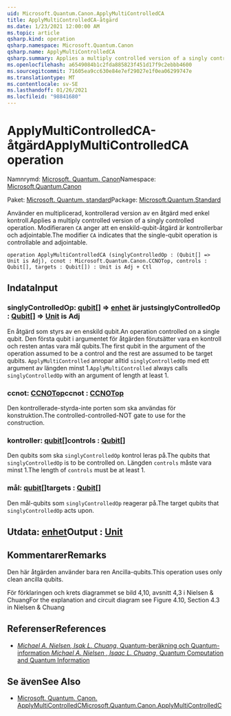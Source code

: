 ```yaml
---
uid: Microsoft.Quantum.Canon.ApplyMultiControlledCA
title: ApplyMultiControlledCA-åtgärd
ms.date: 1/23/2021 12:00:00 AM
ms.topic: article
qsharp.kind: operation
qsharp.namespace: Microsoft.Quantum.Canon
qsharp.name: ApplyMultiControlledCA
qsharp.summary: Applies a multiply controlled version of a singly controlled operation. The modifier `CA` indicates that the single-qubit operation is controllable and adjointable.
ms.openlocfilehash: a6549084b1c2fda885823f451d17f9c2ebbb4600
ms.sourcegitcommit: 71605ea9cc630e84e7ef29027e1f0ea06299747e
ms.translationtype: MT
ms.contentlocale: sv-SE
ms.lasthandoff: 01/26/2021
ms.locfileid: "98841680"
---
```

# <a name="applymulticontrolledca-operation"></a><span data-ttu-id="b70f9-102">ApplyMultiControlledCA-åtgärd</span><span class="sxs-lookup"><span data-stu-id="b70f9-102">ApplyMultiControlledCA operation</span></span>

<span data-ttu-id="b70f9-103">Namnrymd: [Microsoft. Quantum. Canon](xref:Microsoft.Quantum.Canon)</span><span class="sxs-lookup"><span data-stu-id="b70f9-103">Namespace: [Microsoft.Quantum.Canon](xref:Microsoft.Quantum.Canon)</span></span>

<span data-ttu-id="b70f9-104">Paket: [Microsoft. Quantum. standard](https://nuget.org/packages/Microsoft.Quantum.Standard)</span><span class="sxs-lookup"><span data-stu-id="b70f9-104">Package: [Microsoft.Quantum.Standard](https://nuget.org/packages/Microsoft.Quantum.Standard)</span></span>


<span data-ttu-id="b70f9-105">Använder en multiplicerad, kontrollerad version av en åtgärd med enkel kontroll.</span><span class="sxs-lookup"><span data-stu-id="b70f9-105">Applies a multiply controlled version of a singly controlled operation.</span></span>
<span data-ttu-id="b70f9-106">Modifieraren `CA` anger att en enskild-qubit-åtgärd är kontrollerbar och adjointable.</span><span class="sxs-lookup"><span data-stu-id="b70f9-106">The modifier `CA` indicates that the single-qubit operation is controllable and adjointable.</span></span>

```qsharp
operation ApplyMultiControlledCA (singlyControlledOp : (Qubit[] => Unit is Adj), ccnot : Microsoft.Quantum.Canon.CCNOTop, controls : Qubit[], targets : Qubit[]) : Unit is Adj + Ctl
```


## <a name="input"></a><span data-ttu-id="b70f9-107">Indata</span><span class="sxs-lookup"><span data-stu-id="b70f9-107">Input</span></span>

### <a name="singlycontrolledop--qubit--unit--is-adj"></a><span data-ttu-id="b70f9-108">singlyControlledOp: [qubit](xref:microsoft.quantum.lang-ref.qubit)[] => [enhet](xref:microsoft.quantum.lang-ref.unit)  är just</span><span class="sxs-lookup"><span data-stu-id="b70f9-108">singlyControlledOp : [Qubit](xref:microsoft.quantum.lang-ref.qubit)[] => [Unit](xref:microsoft.quantum.lang-ref.unit)  is Adj</span></span>

<span data-ttu-id="b70f9-109">En åtgärd som styrs av en enskild qubit.</span><span class="sxs-lookup"><span data-stu-id="b70f9-109">An operation controlled on a single qubit.</span></span>
<span data-ttu-id="b70f9-110">Den första qubit i argumentet för åtgärden förutsätter vara en kontroll och resten antas vara mål qubits.</span><span class="sxs-lookup"><span data-stu-id="b70f9-110">The first qubit in the argument of the operation assumed to be a control and the rest are assumed to be target qubits.</span></span>
<span data-ttu-id="b70f9-111">`ApplyMultiControlled` anropar alltid `singlyControlledOp` med ett argument av längden minst 1.</span><span class="sxs-lookup"><span data-stu-id="b70f9-111">`ApplyMultiControlled` always calls `singlyControlledOp` with an argument of length at least 1.</span></span>


### <a name="ccnot--ccnotop"></a><span data-ttu-id="b70f9-112">ccnot: [CCNOTop](xref:Microsoft.Quantum.Canon.CCNOTop)</span><span class="sxs-lookup"><span data-stu-id="b70f9-112">ccnot : [CCNOTop](xref:Microsoft.Quantum.Canon.CCNOTop)</span></span>

<span data-ttu-id="b70f9-113">Den kontrollerade-styrda-inte porten som ska användas för konstruktion.</span><span class="sxs-lookup"><span data-stu-id="b70f9-113">The controlled-controlled-NOT gate to use for the construction.</span></span>


### <a name="controls--qubit"></a><span data-ttu-id="b70f9-114">kontroller: [qubit](xref:microsoft.quantum.lang-ref.qubit)[]</span><span class="sxs-lookup"><span data-stu-id="b70f9-114">controls : [Qubit](xref:microsoft.quantum.lang-ref.qubit)[]</span></span>

<span data-ttu-id="b70f9-115">Den qubits som ska `singlyControlledOp` kontrol leras på.</span><span class="sxs-lookup"><span data-stu-id="b70f9-115">The qubits that `singlyControlledOp` is to be controlled on.</span></span>
<span data-ttu-id="b70f9-116">Längden `controls` måste vara minst 1.</span><span class="sxs-lookup"><span data-stu-id="b70f9-116">The length of `controls` must be at least 1.</span></span>


### <a name="targets--qubit"></a><span data-ttu-id="b70f9-117">mål: [qubit](xref:microsoft.quantum.lang-ref.qubit)[]</span><span class="sxs-lookup"><span data-stu-id="b70f9-117">targets : [Qubit](xref:microsoft.quantum.lang-ref.qubit)[]</span></span>

<span data-ttu-id="b70f9-118">Den mål-qubits som `singlyControlledOp` reagerar på.</span><span class="sxs-lookup"><span data-stu-id="b70f9-118">The target qubits that `singlyControlledOp` acts upon.</span></span>



## <a name="output--unit"></a><span data-ttu-id="b70f9-119">Utdata: [enhet](xref:microsoft.quantum.lang-ref.unit)</span><span class="sxs-lookup"><span data-stu-id="b70f9-119">Output : [Unit](xref:microsoft.quantum.lang-ref.unit)</span></span>



## <a name="remarks"></a><span data-ttu-id="b70f9-120">Kommentarer</span><span class="sxs-lookup"><span data-stu-id="b70f9-120">Remarks</span></span>

<span data-ttu-id="b70f9-121">Den här åtgärden använder bara ren Ancilla-qubits.</span><span class="sxs-lookup"><span data-stu-id="b70f9-121">This operation uses only clean ancilla qubits.</span></span>

<span data-ttu-id="b70f9-122">För förklaringen och krets diagrammet se bild 4,10, avsnitt 4,3 i Nielsen & Chuang</span><span class="sxs-lookup"><span data-stu-id="b70f9-122">For the explanation and circuit diagram see Figure 4.10, Section 4.3 in Nielsen & Chuang</span></span>

## <a name="references"></a><span data-ttu-id="b70f9-123">Referenser</span><span class="sxs-lookup"><span data-stu-id="b70f9-123">References</span></span>

- [<span data-ttu-id="b70f9-124">*Michael A. Nielsen, Isak L. Chuang*, Quantum-beräkning och Quantum-information</span><span class="sxs-lookup"><span data-stu-id="b70f9-124"> *Michael A. Nielsen , Isaac L. Chuang*, Quantum Computation and Quantum Information </span></span>](http://doi.org/10.1017/CBO9780511976667)

## <a name="see-also"></a><span data-ttu-id="b70f9-125">Se även</span><span class="sxs-lookup"><span data-stu-id="b70f9-125">See Also</span></span>

- [<span data-ttu-id="b70f9-126">Microsoft. Quantum. Canon. ApplyMultiControlledC</span><span class="sxs-lookup"><span data-stu-id="b70f9-126">Microsoft.Quantum.Canon.ApplyMultiControlledC</span></span>](xref:Microsoft.Quantum.Canon.ApplyMultiControlledC)
